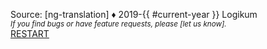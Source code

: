 Source: [ng-translation] ♦ 2019-{{ #current-year }} Logikum
<br />
<i><small>
If you find bugs or have feature requests, please [let us know].
</small></i>
<br />
<a href="/reboot">RESTART</a>
